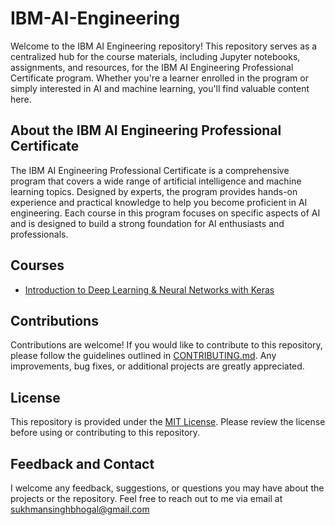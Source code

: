 # IBM-AI-Engineering

Welcome to the IBM AI Engineering repository! This repository serves as a centralized hub for the course materials, including Jupyter notebooks, assignments, and resources, for the IBM AI Engineering Professional Certificate program. Whether you're a learner enrolled in the program or simply interested in AI and machine learning, you'll find valuable content here.

## About the IBM AI Engineering Professional Certificate
The IBM AI Engineering Professional Certificate is a comprehensive program that covers a wide range of artificial intelligence and machine learning topics. Designed by experts, the program provides hands-on experience and practical knowledge to help you become proficient in AI engineering. Each course in this program focuses on specific aspects of AI and is designed to build a strong foundation for AI enthusiasts and professionals.

## Courses
 - [Introduction to Deep Learning & Neural Networks with Keras](https://github.com/SUKHMAN-SINGH-1612/IBM-AI-Engineering/tree/main/Introduction%20to%20Deep%20Learning%20%26%20Neural%20Networks%20with%20Keras)

## Contributions
Contributions are welcome! If you would like to contribute to this repository, please follow the guidelines outlined in [CONTRIBUTING.md](https://github.com/SUKHMAN-SINGH-1612/IBM-AI-Engineering/blob/main/CONTRIBUTING.md). Any improvements, bug fixes, or additional projects are greatly appreciated.

## License
This repository is provided under the [MIT License](./LICENSE). Please review the license before using or contributing to this repository.

## Feedback and Contact
I welcome any feedback, suggestions, or questions you may have about the projects or the repository. Feel free to reach out to me via email at [sukhmansinghbhogal@gmail.com](mailto:sukhmansinghbhogal@gmail.com)
